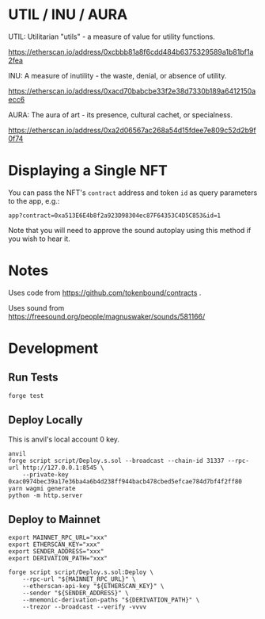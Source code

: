 # UTIL / INU / AURA

UTIL: Utilitarian "utils" - a measure of value for utility functions.

https://etherscan.io/address/0xcbbb81a8f6cdd484b6375329589a1b81bf1a2fea

INU: A measure of inutility - the waste, denial, or absence of utility.

https://etherscan.io/address/0xacd70babcbe33f2e38d7330b189a6412150aecc6

AURA: The aura of art - its presence, cultural cachet, or specialness.

https://etherscan.io/address/0xa2d06567ac268a54d15fdee7e809c52d2b9f0f74

# Displaying a Single NFT

You can pass the NFT's `contract` address and token `id` as query parameters to the app, e.g.:

    app?contract=0xa513E6E4b8f2a923D98304ec87F64353C4D5C853&id=1

Note that you will need to approve the sound autoplay using this method if you wish to hear it.

# Notes

Uses code from https://github.com/tokenbound/contracts .

Uses sound from https://freesound.org/people/magnuswaker/sounds/581166/

# Development

## Run Tests

    forge test

## Deploy Locally

This is anvil's local account 0 key.

    anvil
    forge script script/Deploy.s.sol --broadcast --chain-id 31337 --rpc-url http://127.0.0.1:8545 \
        --private-key 0xac0974bec39a17e36ba4a6b4d238ff944bacb478cbed5efcae784d7bf4f2ff80
    yarn wagmi generate
    python -m http.server

## Deploy to Mainnet

    export MAINNET_RPC_URL="xxx"
    export ETHERSCAN_KEY="xxx"
    export SENDER_ADDRESS="xxx"
    export DERIVATION_PATH="xxx"

    forge script script/Deploy.s.sol:Deploy \
        --rpc-url "${MAINNET_RPC_URL}" \
        --etherscan-api-key "${ETHERSCAN_KEY}" \
        --sender "${SENDER_ADDRESS}" \
        --mnemonic-derivation-paths "${DERIVATION_PATH}" \
        --trezor --broadcast --verify -vvvv
